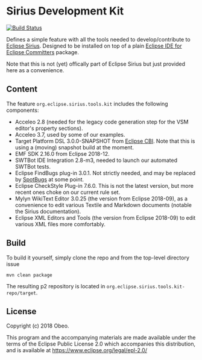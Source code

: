 # Sirius Development Kit

[![Build Status](https://travis-ci.com/pcdavid/sirius-kit.svg?branch=master)](https://travis-ci.com/pcdavid/sirius-kit)

Defines a simple feature with all the tools needed to develop/contribute to [Eclipse Sirius](https://www.eclipse.org/). Designed to be installed on top of a plain [Eclipse IDE for Eclipse Committers](https://www.eclipse.org/downloads/packages/release/2018-09/r/eclipse-ide-eclipse-committers) package.

Note that this is not (yet) offically part of Eclipse Sirius but just provided here as a convenience.

## Content

The feature `org.eclipse.sirius.tools.kit` includes the following components:
* Acceleo 2.8 (needed for the legacy code generation step for the VSM editor's property sections).
* Acceleo 3.7, used by some of our examples.
* Target Platform DSL 3.0.0-SNAPSHOT from [Eclipse CBI](https://github.com/eclipse-cbi/). Note that this is using a (moving) snapshot build at the moment.
* EMF SDK 2.16.0 from Eclipse 2018-12.
* SWTBot IDE Integration 2.8-m3, needed to launch our automated SWTBot tests.
* Eclipse FindBugs plug-in 3.0.1. Not strictly needed, and may be replaced by [SpotBugs](https://spotbugs.github.io/) at some point.
* Eclipse CheckStyle Plug-in 7.6.0. This is not the latest version, but more recent ones choke on our current rule set.
* Mylyn WikiText Editor 3.0.25 (the version from Eclipse 2018-09), as a convenience to edit various Textile and Markdown documents (notable the Sirius documentation).
* Eclipse XML Editors and Tools (the version from Eclipse 2018-09) to edit various XML files more comfortably.

## Build

To build it yourself, simply clone the repo and from the top-level directory issue

```
mvn clean package
```

The resulting p2 repository is located in `org.eclipse.sirius.tools.kit-repo/target`.

## License

Copyright (c) 2018 Obeo.

This program and the accompanying materials are made available under the terms of the Eclipse Public License 2.0 which accompanies this distribution, and is available at https://www.eclipse.org/legal/epl-2.0/
